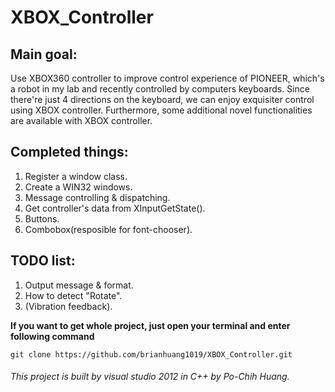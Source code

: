 # XBOX_Controller

## Main goal: 
  Use XBOX360 controller to improve control experience of PIONEER, which's a robot in my lab and recently controlled by           computers keyboards. Since there're just 4 directions on the keyboard, we can enjoy exquisiter control using XBOX               controller. Furthermore, some additional novel functionalities are available with XBOX controller.

## Completed things:
  1. Register a window class.
  2. Create a WIN32 windows.
  3. Message controlling & dispatching.
  4. Get controller's data from XInputGetState().
  5. Buttons.
  6. Combobox(resposible for font-chooser).

## TODO list:
  1. Output message & format.
  2. How to detect "Rotate".
  3. (Vibration feedback).

**If you want to get whole project, just open your terminal and enter following command**
```git
git clone https://github.com/brianhuang1019/XBOX_Controller.git
```
  
  
  
###### This project is built by visual studio 2012 in C++ by Po-Chih Huang.
